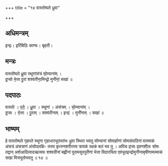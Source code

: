 +++
title = "१४ वास्तोष्पते ध्रुवा"

+++
## अधिमन्त्रम्
इन्द्रः। इरिंबिठिः काण्वः। बृहती।

## मन्त्रः
वास्तो॑ष्पते ध्रु॒वा स्थूणांस॑त्रं सो॒म्याना॑म् ।  
द्र॒प्सो भे॒त्ता पु॒रां शश्व॑तीना॒मिन्द्रो॒ मुनी॑नां॒ सखा॑ ॥

## पदपाठः
वास्तोः॑ । प॒ते॒ । ध्रु॒वा । स्थूणा॑ । अंस॑त्रम् । सो॒म्याना॑म् ।  
द्र॒प्सः । भे॒त्ता । पु॒राम् । शश्व॑तीनाम् । इन्द्रः॑ । मुनी॑नाम् । सखा॑ ॥

## भाष्यम्
हे वास्तोष्पते गृहपते स्थूणा गृहाधारभूतस्तंभः ध्रुवा स्थिरा भवतु सोम्यानां सोमार्हाणां सोमसंपादिनां वास्माकं अंसत्रं अंसत्राणं अंसोपलक्षि- तस्य कृत्स्नशरीरस्य त्रायकं रक्षकं बलं भव तु । अपिच द्रप्सः द्रवणशीलः सोमः तद्वान् अर्शआदित्वादच्प्रत्ययः शश्वतीनां बह्वीनां पुरामसुरपुरीणां भेत्ता विदारयिता एवंभूतइन्द्रोमुनीनामृषीणामस्माकं सखा मित्रभूतोभवतु ॥ १४ ॥